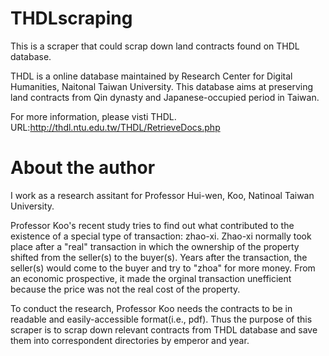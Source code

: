 # THDLscraping
This is a scraper that could scrap down land contracts found on THDL database.

THDL is a online database maintained by Research Center for Digital Humanities, Naitonal Taiwan University. This database aims at preserving land contracts from Qin dynasty and Japanese-occupied period in Taiwan.

For more information, please visti THDL.
URL:http://thdl.ntu.edu.tw/THDL/RetrieveDocs.php

# About the author
I work as a research assitant for Professor Hui-wen, Koo, Natinoal Taiwan University. 

Professor Koo's recent study tries to find out what contributed to the existence of a special type of transaction: zhao-xi. Zhao-xi normally took place after a "real" transaction in which the ownership of the property shifted from the seller(s) to the buyer(s). Years after the transaction, the seller(s) would come to the buyer and try to "zhoa" for more money. From an economic prospective, it made the orginal transaction unefficient because the price was not the real cost of the property.

To conduct the research, Professor Koo needs the contracts to be in readable and easily-accessible format(i.e., pdf). Thus the purpose of this scraper is to scrap down relevant contracts from THDL database and save them into correspondent directories by emperor and year.
